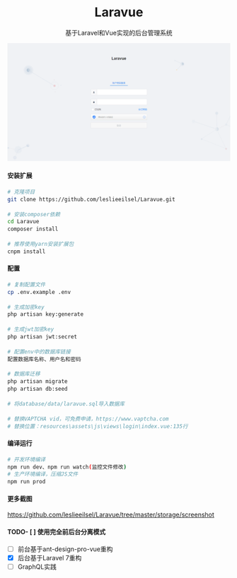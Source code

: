 <h1 align="center">Laravue</h1>
<div align="center">
基于Laravel和Vue实现的后台管理系统
</div>

![登录页](./storage/screenshot/login.png)


#### 安装扩展

```bash
# 克隆项目
git clone https://github.com/leslieeilsel/Laravue.git

# 安装composer依赖
cd Laravue
composer install

# 推荐使用yarn安装扩展包
cnpm install
```
#### 配置

```bash
# 复制配置文件
cp .env.example .env

# 生成加密key
php artisan key:generate

# 生成jwt加密key
php artisan jwt:secret

# 配置env中的数据库链接
配置数据库名称、用户名和密码

# 数据库迁移
php artisan migrate
php artisan db:seed

# 将database/data/laravue.sql导入数据库

# 替换VAPTCHA vid，可免费申请，https://www.vaptcha.com
# 替换位置：resources\assets\js\views\login\index.vue:135行
```

#### 编译运行

```bash
# 开发环境编译
npm run dev、npm run watch(监控文件修改)
# 生产环境编译，压缩JS文件
npm run prod
```

#### 更多截图

https://github.com/leslieeilsel/Laravue/tree/master/storage/screenshot


#### TODO- [ ] 使用完全前后台分离模式
- [ ] 前台基于ant-design-pro-vue重构
- [x] 后台基于Laravel 7重构
- [ ] GraphQL实践
